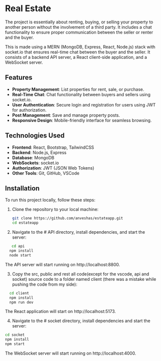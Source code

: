 # Real Estate

The project is essentially about renting, buying, or selling your property to another person without the involvement of a third party. It includes a chat functionality to ensure proper communication between the seller or renter and the buyer.

This is made using a MERN (MongoDB, Express, React, Node.js) stack with socket.io that ensures real-time chat between the buyer and the seller. It consists of a backend API server, a React client-side application, and a WebSocket server.

## Features
- **Property Management**: List properties for rent, sale, or purchase.
- **Real-Time Chat**: Chat functionality between buyers and sellers using socket.io.
- **User Authentication**: Secure login and registration for users using JWT for authorization.
- **Post Management**: Save and manage property posts.
- **Responsive Design**: Mobile-friendly interface for seamless browsing.

## Technologies Used
- **Frontend**: React, Bootstrap, TailwindCSS
- **Backend**: Node.js, Express
- **Database**: MongoDB
- **WebSockets**: socket.io
- **Authorization**: JWT (JSON Web Tokens)
- **Other Tools**: Git, GitHub, VSCode

  
## Installation

To run this project locally, follow these steps:

1. Clone the repository to your local machine:
   ```bash
   git clone https://github.com/anveshas/estateapp.git
   cd estateapp
   ```
2. Navigate to the # API directory, install dependencies, and start the server:
```bash
   cd api
  npm install
  node start
```
The API server will start running on http://localhost:8800.

3. Copy the src, public and rest all code(except for the vscode, api and socket) source code to a folder named client (there was a mistake while pushing the code from my side):

```bash
  cd client
  npm install
  npm run dev
```
The React application will start on http://localhost:5173.

4. Navigate to the # socket directory, install dependencies and start the server:
  ```bash
  cd socket
  npm install
  npm start
```
The WebSocket server will start running on http://localhost:4000.
